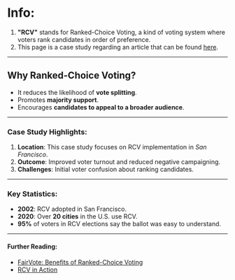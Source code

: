 <!-- # Info:
1. "RCV" stands for Ranked-Choice Voting, a kind of voting system where voters rank candidates in order of preference.
2. This page is a case study regarding an article that can be found [here](https://www.cogitatiopress.com/politicsandgovernance/article/view/3913). -->
# Info:
1. **"RCV"** stands for Ranked-Choice Voting, a kind of voting system where voters rank candidates in order of preference.
2. This page is a case study regarding an article that can be found [here](https://www.cogitatiopress.com/politicsandgovernance/article/view/3913).

---

## Why Ranked-Choice Voting?
- It reduces the likelihood of **vote splitting**.
- Promotes **majority support**.
- Encourages **candidates to appeal to a broader audience**.

---

### Case Study Highlights:
1. **Location**: This case study focuses on RCV implementation in *San Francisco*.
2. **Outcome**: Improved voter turnout and reduced negative campaigning.
3. **Challenges**: Initial voter confusion about ranking candidates.

---

### Key Statistics:
- **2002**: RCV adopted in San Francisco.
- **2020**: Over **20 cities** in the U.S. use RCV.
- **95%** of voters in RCV elections say the ballot was easy to understand.

---

#### Further Reading:
- [FairVote: Benefits of Ranked-Choice Voting](https://www.fairvote.org/rcv)
- [RCV in Action](https://www.rankthevote.us/)
